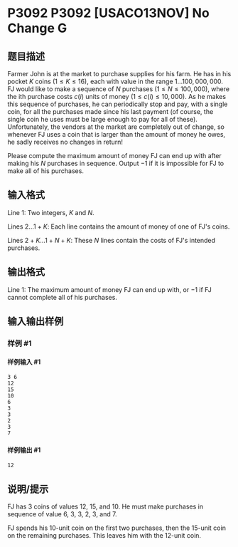 # P3092 P3092 [USACO13NOV] No Change G

## 题目描述

Farmer John is at the market to purchase supplies for his farm. He has in his pocket $K$ coins ($1 \leq K \leq 16$), each with value in the range $1...100,000,000$. FJ would like to make a sequence of $N$ purchases ($1 \leq N \leq 100,000$), where the ith purchase costs $c(i)$ units of money ($1 \leq c(i) \leq 10,000$). As he makes this sequence of purchases, he can periodically stop and pay, with a single coin, for all the purchases made since his last payment (of course, the single coin he uses must be large enough to pay for all of these). Unfortunately, the vendors at the market are completely out of change, so whenever FJ uses a coin that is larger than the amount of money he owes, he sadly receives no changes in return!

Please compute the maximum amount of money FJ can end up with after making his $N$ purchases in sequence. Output $-1$ if it is impossible for FJ to make all of his purchases.

## 输入格式

Line $1$: Two integers, $K$ and $N$.

Lines $2...1+K$: Each line contains the amount of money of one of FJ's coins.

Lines $2+K...1+N+K$: These $N$ lines contain the costs of FJ's intended purchases.

## 输出格式

Line $1$: The maximum amount of money FJ can end up with, or $-1$ if FJ cannot complete all of his purchases.

## 输入输出样例

### 样例 #1

#### 样例输入 #1

```
3 6 
12 
15 
10 
6 
3 
3 
2 
3 
7
```

#### 样例输出 #1

```
12
```

## 说明/提示

FJ has $3$ coins of values $12$, $15$, and $10$. He must make purchases in sequence of value $6$, $3$, $3$, $2$, $3$, and $7$.

FJ spends his 10-unit coin on the first two purchases, then the 15-unit coin on the remaining purchases. This leaves him with the 12-unit coin.
